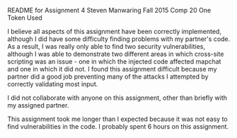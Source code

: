 README for Assignment 4
Steven Manwaring
Fall 2015 Comp 20
One Token Used 

I believe all aspects of this assignment have been correctly implemented, although I did have some difficulty finding problems with my partner's code.  As a result, I was really only able to find two security vulnerabilities, although I was able to demonstrate two different areas in which cross-site scripting was an issue - one in which the injected code affected mapchat and one in which it did not.  I found this assignment difficult because my partner did a good job preventing many of the attacks I attempted by correctly validating most input.

I did not collaborate with anyone on this assignment, other than briefly with my assigned partner.

This assignment took me longer than I expected because it was not easy to find vulnerabilities in the code. I probably spent 6 hours on this assignment.